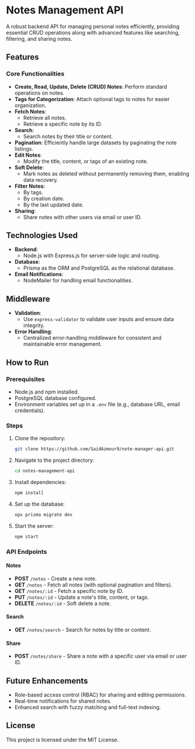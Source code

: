 # Notes Management API

A robust backend API for managing personal notes efficiently, providing essential CRUD operations along with advanced features like searching, filtering, and sharing notes.

## Features

### Core Functionalities
- **Create, Read, Update, Delete (CRUD) Notes**: Perform standard operations on notes.
- **Tags for Categorization**: Attach optional tags to notes for easier organization.
- **Fetch Notes**:
  - Retrieve all notes.
  - Retrieve a specific note by its ID.
- **Search**:
  - Search notes by their title or content.
- **Pagination**: Efficiently handle large datasets by paginating the note listings.
- **Edit Notes**:
  - Modify the title, content, or tags of an existing note.
- **Soft Delete**:
  - Mark notes as deleted without permanently removing them, enabling data recovery.
- **Filter Notes**:
  - By tags.
  - By creation date.
  - By the last updated date.
- **Sharing**:
  - Share notes with other users via email or user ID.

## Technologies Used

- **Backend**:
  - Node.js with Express.js for server-side logic and routing.
- **Database**:
  - Prisma as the ORM and PostgreSQL as the relational database.
- **Email Notifications**:
  - NodeMailer for handling email functionalities.

## Middleware

- **Validation**:
  - Use `express-validator` to validate user inputs and ensure data integrity.
- **Error Handling**:
  - Centralized error-handling middleware for consistent and maintainable error management.

## How to Run

### Prerequisites
- Node.js and npm installed.
- PostgreSQL database configured.
- Environment variables set up in a `.env` file (e.g., database URL, email credentials).

### Steps
1. Clone the repository:
   ```bash
   git clone https://github.com/SaidAzmour9/note-manager-api.git
   ```
2. Navigate to the project directory:
   ```bash
   cd notes-management-api
   ```
3. Install dependencies:
   ```bash
   npm install
   ```
4. Set up the database:
   ```bash
   npx prisma migrate dev
   ```
5. Start the server:
   ```bash
   npm start
   ```

### API Endpoints

#### Notes
- **POST** `/notes` - Create a new note.
- **GET** `/notes` - Fetch all notes (with optional pagination and filters).
- **GET** `/notes/:id` - Fetch a specific note by ID.
- **PUT** `/notes/:id` - Update a note's title, content, or tags.
- **DELETE** `/notes/:id` - Soft delete a note.

#### Search
- **GET** `/notes/search` - Search for notes by title or content.

#### Share
- **POST** `/notes/share` - Share a note with a specific user via email or user ID.

## Future Enhancements
- Role-based access control (RBAC) for sharing and editing permissions.
- Real-time notifications for shared notes.
- Enhanced search with fuzzy matching and full-text indexing.

## License
This project is licensed under the MIT License.

